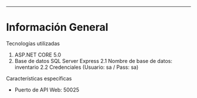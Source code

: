 ﻿---
# Información General

Tecnologías utilizadas

1. ASP.NET CORE 5.0
2. Base de datos SQL Server Express
2.1 Nombre de base de datos: inventario
2.2 Credenciales (Usuario: sa / Pass: sa)

Características específicas
- Puerto de API Web: 50025